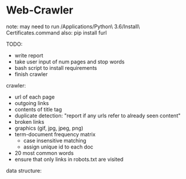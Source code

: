# Web-Crawler

note: may need to run /Applications/Python\ 3.6/Install\ Certificates.command
	also: pip install furl

TODO:
- write report
- take user input of num pages and stop words
- bash script to install requirements
- finish crawler



crawler:
- url of each page
- outgoing links
- contents of title tag
- duplicate detection: "report if any urls refer to already seen content"
- broken links
- graphics (gif, jpg, jpeg, png)
- term-document frequency matrix
	- case insensitive matching
	- assign unique id to each doc
- 20 most common words
- ensure that only links in robots.txt are visited

data structure:

